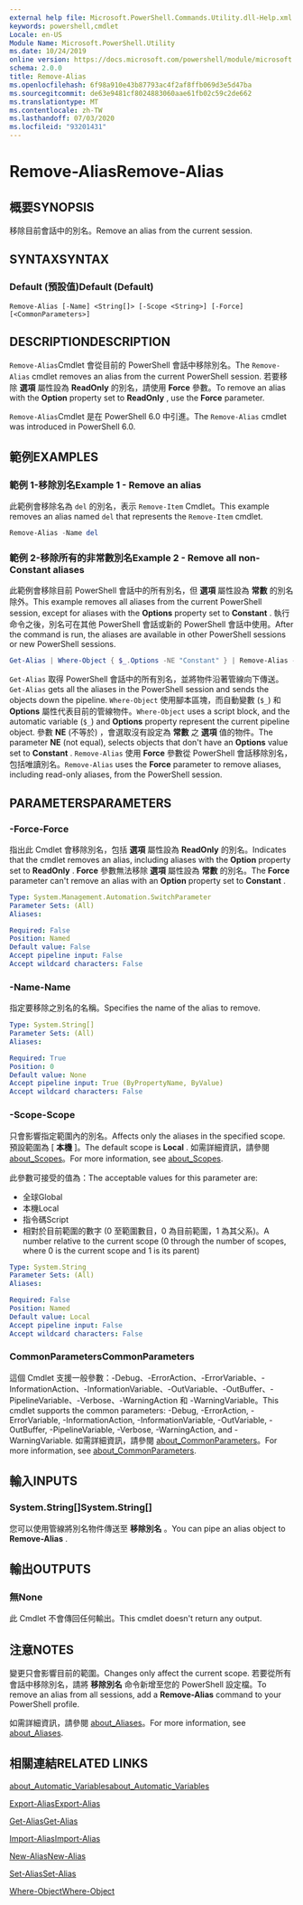 ```yaml
---
external help file: Microsoft.PowerShell.Commands.Utility.dll-Help.xml
keywords: powershell,cmdlet
Locale: en-US
Module Name: Microsoft.PowerShell.Utility
ms.date: 10/24/2019
online version: https://docs.microsoft.com/powershell/module/microsoft.powershell.utility/remove-alias?view=powershell-7&WT.mc_id=ps-gethelp
schema: 2.0.0
title: Remove-Alias
ms.openlocfilehash: 6f98a910e43b87793ac4f2af8ffb069d3e5d47ba
ms.sourcegitcommit: de63e9481cf8024883060aae61fb02c59c2de662
ms.translationtype: MT
ms.contentlocale: zh-TW
ms.lasthandoff: 07/03/2020
ms.locfileid: "93201431"
---
```

# <span data-ttu-id="ace74-103">Remove-Alias</span><span class="sxs-lookup"><span data-stu-id="ace74-103">Remove-Alias</span></span>

## <span data-ttu-id="ace74-104">概要</span><span class="sxs-lookup"><span data-stu-id="ace74-104">SYNOPSIS</span></span>
<span data-ttu-id="ace74-105">移除目前會話中的別名。</span><span class="sxs-lookup"><span data-stu-id="ace74-105">Remove an alias from the current session.</span></span>

## <span data-ttu-id="ace74-106">SYNTAX</span><span class="sxs-lookup"><span data-stu-id="ace74-106">SYNTAX</span></span>

### <span data-ttu-id="ace74-107">Default (預設值)</span><span class="sxs-lookup"><span data-stu-id="ace74-107">Default (Default)</span></span>

```
Remove-Alias [-Name] <String[]> [-Scope <String>] [-Force] [<CommonParameters>]
```

## <span data-ttu-id="ace74-108">DESCRIPTION</span><span class="sxs-lookup"><span data-stu-id="ace74-108">DESCRIPTION</span></span>

<span data-ttu-id="ace74-109">`Remove-Alias`Cmdlet 會從目前的 PowerShell 會話中移除別名。</span><span class="sxs-lookup"><span data-stu-id="ace74-109">The `Remove-Alias` cmdlet removes an alias from the current PowerShell session.</span></span> <span data-ttu-id="ace74-110">若要移除 **選項** 屬性設為 **ReadOnly** 的別名，請使用 **Force** 參數。</span><span class="sxs-lookup"><span data-stu-id="ace74-110">To remove an alias with the **Option** property set to **ReadOnly** , use the **Force** parameter.</span></span>

<span data-ttu-id="ace74-111">`Remove-Alias`Cmdlet 是在 PowerShell 6.0 中引進。</span><span class="sxs-lookup"><span data-stu-id="ace74-111">The `Remove-Alias` cmdlet was introduced in PowerShell 6.0.</span></span>

## <span data-ttu-id="ace74-112">範例</span><span class="sxs-lookup"><span data-stu-id="ace74-112">EXAMPLES</span></span>

### <span data-ttu-id="ace74-113">範例 1-移除別名</span><span class="sxs-lookup"><span data-stu-id="ace74-113">Example 1 - Remove an alias</span></span>

<span data-ttu-id="ace74-114">此範例會移除名為 `del` 的別名，表示 `Remove-Item` Cmdlet。</span><span class="sxs-lookup"><span data-stu-id="ace74-114">This example removes an alias named `del` that represents the `Remove-Item` cmdlet.</span></span>

```powershell
Remove-Alias -Name del
```

### <span data-ttu-id="ace74-115">範例 2-移除所有的非常數別名</span><span class="sxs-lookup"><span data-stu-id="ace74-115">Example 2 - Remove all non-Constant aliases</span></span>

<span data-ttu-id="ace74-116">此範例會移除目前 PowerShell 會話中的所有別名，但 **選項** 屬性設為 **常數** 的別名除外。</span><span class="sxs-lookup"><span data-stu-id="ace74-116">This example removes all aliases from the current PowerShell session, except for aliases with the **Options** property set to **Constant** .</span></span> <span data-ttu-id="ace74-117">執行命令之後，別名可在其他 PowerShell 會話或新的 PowerShell 會話中使用。</span><span class="sxs-lookup"><span data-stu-id="ace74-117">After the command is run, the aliases are available in other PowerShell sessions or new PowerShell sessions.</span></span>

```powershell
Get-Alias | Where-Object { $_.Options -NE "Constant" } | Remove-Alias -Force
```

<span data-ttu-id="ace74-118">`Get-Alias` 取得 PowerShell 會話中的所有別名，並將物件沿著管線向下傳送。</span><span class="sxs-lookup"><span data-stu-id="ace74-118">`Get-Alias` gets all the aliases in the PowerShell session and sends the objects down the pipeline.</span></span>
<span data-ttu-id="ace74-119">`Where-Object` 使用腳本區塊，而自動變數 (`$_`) 和 **Options** 屬性代表目前的管線物件。</span><span class="sxs-lookup"><span data-stu-id="ace74-119">`Where-Object` uses a script block, and the automatic variable (`$_`) and **Options** property represent the current pipeline object.</span></span> <span data-ttu-id="ace74-120">參數 **NE** (不等於) ，會選取沒有設定為 **常數** 之 **選項** 值的物件。</span><span class="sxs-lookup"><span data-stu-id="ace74-120">The parameter **NE** (not equal), selects objects that don't have an **Options** value set to **Constant** .</span></span> <span data-ttu-id="ace74-121">`Remove-Alias` 使用 **Force** 參數從 PowerShell 會話移除別名，包括唯讀別名。</span><span class="sxs-lookup"><span data-stu-id="ace74-121">`Remove-Alias` uses the **Force** parameter to remove aliases, including read-only aliases, from the PowerShell session.</span></span>

## <span data-ttu-id="ace74-122">PARAMETERS</span><span class="sxs-lookup"><span data-stu-id="ace74-122">PARAMETERS</span></span>

### <span data-ttu-id="ace74-123">-Force</span><span class="sxs-lookup"><span data-stu-id="ace74-123">-Force</span></span>

<span data-ttu-id="ace74-124">指出此 Cmdlet 會移除別名，包括 **選項** 屬性設為 **ReadOnly** 的別名。</span><span class="sxs-lookup"><span data-stu-id="ace74-124">Indicates that the cmdlet removes an alias, including aliases with the **Option** property set to **ReadOnly** .</span></span> <span data-ttu-id="ace74-125">**Force** 參數無法移除 **選項** 屬性設為 **常數** 的別名。</span><span class="sxs-lookup"><span data-stu-id="ace74-125">The **Force** parameter can't remove an alias with an **Option** property set to **Constant** .</span></span>

```yaml
Type: System.Management.Automation.SwitchParameter
Parameter Sets: (All)
Aliases:

Required: False
Position: Named
Default value: False
Accept pipeline input: False
Accept wildcard characters: False
```

### <span data-ttu-id="ace74-126">-Name</span><span class="sxs-lookup"><span data-stu-id="ace74-126">-Name</span></span>

<span data-ttu-id="ace74-127">指定要移除之別名的名稱。</span><span class="sxs-lookup"><span data-stu-id="ace74-127">Specifies the name of the alias to remove.</span></span>

```yaml
Type: System.String[]
Parameter Sets: (All)
Aliases:

Required: True
Position: 0
Default value: None
Accept pipeline input: True (ByPropertyName, ByValue)
Accept wildcard characters: False
```

### <span data-ttu-id="ace74-128">-Scope</span><span class="sxs-lookup"><span data-stu-id="ace74-128">-Scope</span></span>

<span data-ttu-id="ace74-129">只會影響指定範圍內的別名。</span><span class="sxs-lookup"><span data-stu-id="ace74-129">Affects only the aliases in the specified scope.</span></span> <span data-ttu-id="ace74-130">預設範圍為 [ **本機** ]。</span><span class="sxs-lookup"><span data-stu-id="ace74-130">The default scope is **Local** .</span></span> <span data-ttu-id="ace74-131">如需詳細資訊，請參閱 [about_Scopes](../microsoft.powershell.core/about/about_scopes.md)。</span><span class="sxs-lookup"><span data-stu-id="ace74-131">For more information, see [about_Scopes](../microsoft.powershell.core/about/about_scopes.md).</span></span>

<span data-ttu-id="ace74-132">此參數可接受的值為：</span><span class="sxs-lookup"><span data-stu-id="ace74-132">The acceptable values for this parameter are:</span></span>

- <span data-ttu-id="ace74-133">全球</span><span class="sxs-lookup"><span data-stu-id="ace74-133">Global</span></span>
- <span data-ttu-id="ace74-134">本機</span><span class="sxs-lookup"><span data-stu-id="ace74-134">Local</span></span>
- <span data-ttu-id="ace74-135">指令碼</span><span class="sxs-lookup"><span data-stu-id="ace74-135">Script</span></span>
- <span data-ttu-id="ace74-136">相對於目前範圍的數字 (0 至範圍數目，0 為目前範圍，1 為其父系)。</span><span class="sxs-lookup"><span data-stu-id="ace74-136">A number relative to the current scope (0 through the number of scopes, where 0 is the current scope and 1 is its parent)</span></span>

```yaml
Type: System.String
Parameter Sets: (All)
Aliases:

Required: False
Position: Named
Default value: Local
Accept pipeline input: False
Accept wildcard characters: False
```

### <span data-ttu-id="ace74-137">CommonParameters</span><span class="sxs-lookup"><span data-stu-id="ace74-137">CommonParameters</span></span>

<span data-ttu-id="ace74-138">這個 Cmdlet 支援一般參數：-Debug、-ErrorAction、-ErrorVariable、-InformationAction、-InformationVariable、-OutVariable、-OutBuffer、-PipelineVariable、-Verbose、-WarningAction 和 -WarningVariable。</span><span class="sxs-lookup"><span data-stu-id="ace74-138">This cmdlet supports the common parameters: -Debug, -ErrorAction, -ErrorVariable, -InformationAction, -InformationVariable, -OutVariable, -OutBuffer, -PipelineVariable, -Verbose, -WarningAction, and -WarningVariable.</span></span> <span data-ttu-id="ace74-139">如需詳細資訊，請參閱 [about_CommonParameters](https://go.microsoft.com/fwlink/?LinkID=113216)。</span><span class="sxs-lookup"><span data-stu-id="ace74-139">For more information, see [about_CommonParameters](https://go.microsoft.com/fwlink/?LinkID=113216).</span></span>

## <span data-ttu-id="ace74-140">輸入</span><span class="sxs-lookup"><span data-stu-id="ace74-140">INPUTS</span></span>

### <span data-ttu-id="ace74-141">System.String[]</span><span class="sxs-lookup"><span data-stu-id="ace74-141">System.String[]</span></span>

<span data-ttu-id="ace74-142">您可以使用管線將別名物件傳送至 **移除別名** 。</span><span class="sxs-lookup"><span data-stu-id="ace74-142">You can pipe an alias object to **Remove-Alias** .</span></span>

## <span data-ttu-id="ace74-143">輸出</span><span class="sxs-lookup"><span data-stu-id="ace74-143">OUTPUTS</span></span>

### <span data-ttu-id="ace74-144">無</span><span class="sxs-lookup"><span data-stu-id="ace74-144">None</span></span>

<span data-ttu-id="ace74-145">此 Cmdlet 不會傳回任何輸出。</span><span class="sxs-lookup"><span data-stu-id="ace74-145">This cmdlet doesn't return any output.</span></span>

## <span data-ttu-id="ace74-146">注意</span><span class="sxs-lookup"><span data-stu-id="ace74-146">NOTES</span></span>

<span data-ttu-id="ace74-147">變更只會影響目前的範圍。</span><span class="sxs-lookup"><span data-stu-id="ace74-147">Changes only affect the current scope.</span></span> <span data-ttu-id="ace74-148">若要從所有會話中移除別名，請將 **移除別名** 命令新增至您的 PowerShell 設定檔。</span><span class="sxs-lookup"><span data-stu-id="ace74-148">To remove an alias from all sessions, add a **Remove-Alias** command to your PowerShell profile.</span></span>

<span data-ttu-id="ace74-149">如需詳細資訊，請參閱 [about_Aliases](../microsoft.powershell.core/about/about_aliases.md)。</span><span class="sxs-lookup"><span data-stu-id="ace74-149">For more information, see [about_Aliases](../microsoft.powershell.core/about/about_aliases.md).</span></span>

## <span data-ttu-id="ace74-150">相關連結</span><span class="sxs-lookup"><span data-stu-id="ace74-150">RELATED LINKS</span></span>

[<span data-ttu-id="ace74-151">about_Automatic_Variables</span><span class="sxs-lookup"><span data-stu-id="ace74-151">about_Automatic_Variables</span></span>](../Microsoft.PowerShell.Core/About/about_Automatic_Variables.md)

[<span data-ttu-id="ace74-152">Export-Alias</span><span class="sxs-lookup"><span data-stu-id="ace74-152">Export-Alias</span></span>](Export-Alias.md)

[<span data-ttu-id="ace74-153">Get-Alias</span><span class="sxs-lookup"><span data-stu-id="ace74-153">Get-Alias</span></span>](Get-Alias.md)

[<span data-ttu-id="ace74-154">Import-Alias</span><span class="sxs-lookup"><span data-stu-id="ace74-154">Import-Alias</span></span>](Import-Alias.md)

[<span data-ttu-id="ace74-155">New-Alias</span><span class="sxs-lookup"><span data-stu-id="ace74-155">New-Alias</span></span>](New-Alias.md)

[<span data-ttu-id="ace74-156">Set-Alias</span><span class="sxs-lookup"><span data-stu-id="ace74-156">Set-Alias</span></span>](Set-Alias.md)

[<span data-ttu-id="ace74-157">Where-Object</span><span class="sxs-lookup"><span data-stu-id="ace74-157">Where-Object</span></span>](../Microsoft.PowerShell.Core/Where-Object.md)
